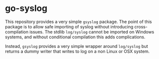 go-syslog
=========

This repository provides a very simple `gsyslog` package. The point of this
package is to allow safe importing of syslog without introducing cross-compilation
issues. The stdlib `log/syslog` cannot be imported on Windows systems, and without
conditional compilation this adds complications.

Instead, `gsyslog` provides a very simple wrapper around `log/syslog` but returns
a dummy writer that writes to log on a non Linux or OSX system.

